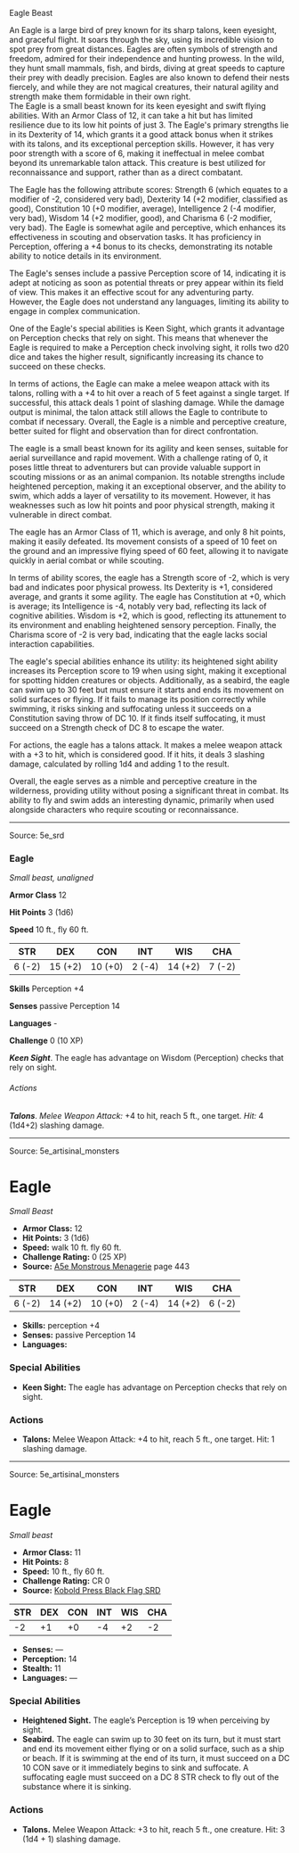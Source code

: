 <MonsterName/>Eagle</MonsterName>
<CreatureType/>Beast</CreatureType>

<summary>An Eagle is a large bird of prey known for its sharp talons, keen eyesight, and graceful flight. It soars through the sky, using its incredible vision to spot prey from great distances. Eagles are often symbols of strength and freedom, admired for their independence and hunting prowess. In the wild, they hunt small mammals, fish, and birds, diving at great speeds to capture their prey with deadly precision. Eagles are also known to defend their nests fiercely, and while they are not magical creatures, their natural agility and strength make them formidable in their own right.</summary>

<summary>The Eagle is a small beast known for its keen eyesight and swift flying abilities. With an Armor Class of 12, it can take a hit but has limited resilience due to its low hit points of just 3. The Eagle's primary strengths lie in its Dexterity of 14, which grants it a good attack bonus when it strikes with its talons, and its exceptional perception skills. However, it has very poor strength with a score of 6, making it ineffectual in melee combat beyond its unremarkable talon attack. This creature is best utilized for reconnaissance and support, rather than as a direct combatant.</summary>

<detail>

The Eagle has the following attribute scores: Strength 6 (which equates to a modifier of -2, considered very bad), Dexterity 14 (+2 modifier, classified as good), Constitution 10 (+0 modifier, average), Intelligence 2 (-4 modifier, very bad), Wisdom 14 (+2 modifier, good), and Charisma 6 (-2 modifier, very bad). The Eagle is somewhat agile and perceptive, which enhances its effectiveness in scouting and observation tasks. It has proficiency in Perception, offering a +4 bonus to its checks, demonstrating its notable ability to notice details in its environment.

The Eagle's senses include a passive Perception score of 14, indicating it is adept at noticing as soon as potential threats or prey appear within its field of view. This makes it an effective scout for any adventuring party. However, the Eagle does not understand any languages, limiting its ability to engage in complex communication.

One of the Eagle's special abilities is Keen Sight, which grants it advantage on Perception checks that rely on sight. This means that whenever the Eagle is required to make a Perception check involving sight, it rolls two d20 dice and takes the higher result, significantly increasing its chance to succeed on these checks.

In terms of actions, the Eagle can make a melee weapon attack with its talons, rolling with a +4 to hit over a reach of 5 feet against a single target. If successful, this attack deals 1 point of slashing damage. While the damage output is minimal, the talon attack still allows the Eagle to contribute to combat if necessary. Overall, the Eagle is a nimble and perceptive creature, better suited for flight and observation than for direct confrontation.

The eagle is a small beast known for its agility and keen senses, suitable for aerial surveillance and rapid movement. With a challenge rating of 0, it poses little threat to adventurers but can provide valuable support in scouting missions or as an animal companion. Its notable strengths include heightened perception, making it an exceptional observer, and the ability to swim, which adds a layer of versatility to its movement. However, it has weaknesses such as low hit points and poor physical strength, making it vulnerable in direct combat.

The eagle has an Armor Class of 11, which is average, and only 8 hit points, making it easily defeated. Its movement consists of a speed of 10 feet on the ground and an impressive flying speed of 60 feet, allowing it to navigate quickly in aerial combat or while scouting. 

In terms of ability scores, the eagle has a Strength score of -2, which is very bad and indicates poor physical prowess. Its Dexterity is +1, considered average, and grants it some agility. The eagle has Constitution at +0, which is average; its Intelligence is -4, notably very bad, reflecting its lack of cognitive abilities. Wisdom is +2, which is good, reflecting its attunement to its environment and enabling heightened sensory perception. Finally, the Charisma score of -2 is very bad, indicating that the eagle lacks social interaction capabilities.

The eagle's special abilities enhance its utility: its heightened sight ability increases its Perception score to 19 when using sight, making it exceptional for spotting hidden creatures or objects. Additionally, as a seabird, the eagle can swim up to 30 feet but must ensure it starts and ends its movement on solid surfaces or flying. If it fails to manage its position correctly while swimming, it risks sinking and suffocating unless it succeeds on a Constitution saving throw of DC 10. If it finds itself suffocating, it must succeed on a Strength check of DC 8 to escape the water.

For actions, the eagle has a talons attack. It makes a melee weapon attack with a +3 to hit, which is considered good. If it hits, it deals 3 slashing damage, calculated by rolling 1d4 and adding 1 to the result.

Overall, the eagle serves as a nimble and perceptive creature in the wilderness, providing utility without posing a significant threat in combat. Its ability to fly and swim adds an interesting dynamic, primarily when used alongside characters who require scouting or reconnaissance.</detail>



---

Source: 5e_srd

### Eagle

*Small beast, unaligned*

**Armor Class** 12

**Hit Points** 3 (1d6)

**Speed** 10 ft., fly 60 ft.

| STR    | DEX     | CON     | INT    | WIS     | CHA    |
|--------|---------|---------|--------|---------|--------|
| 6 (-2) | 15 (+2) | 10 (+0) | 2 (-4) | 14 (+2) | 7 (-2) |

**Skills** Perception +4

**Senses** passive Perception 14

**Languages** -

**Challenge** 0 (10 XP)

***Keen Sight***. The eagle has advantage on Wisdom (Perception) checks that rely on sight.

###### Actions

***Talons***. *Melee Weapon Attack:* +4 to hit, reach 5 ft., one target. *Hit:* 4 (1d4+2) slashing damage.



---

Source: 5e_artisinal_monsters

# Eagle

*Small* *Beast*

- **Armor Class:** 12
- **Hit Points:** 3 (1d6)
- **Speed:** walk 10 ft. fly 60 ft.
- **Challenge Rating:** 0 (25 XP)
- **Source:** [A5e Monstrous Menagerie](https://enpublishingrpg.com/products/level-up-monstrous-menagerie-a5e) page 443

| STR | DEX | CON | INT | WIS | CHA |
| --- | --- | --- | --- | --- | --- |
| 6 (-2) | 14 (+2) | 10 (+0) | 2 (-4) | 14 (+2) | 6 (-2) |

- **Skills:** perception +4
- **Senses:** passive Perception 14
- **Languages:** 

### Special Abilities

- **Keen Sight:** The eagle has advantage on Perception checks that rely on sight.

### Actions

- **Talons:** Melee Weapon Attack: +4 to hit, reach 5 ft., one target. Hit: 1 slashing damage.






---

Source: 5e_artisinal_monsters

# Eagle

*Small beast*

- **Armor Class:** 11
- **Hit Points:** 8
- **Speed:** 10 ft., fly 60 ft.
- **Challenge Rating:** CR 0
- **Source:** [Kobold Press Black Flag SRD](https://koboldpress.com/black-flag-roleplaying/)

| STR | DEX | CON | INT | WIS | CHA |
| --- | --- | --- | --- | --- | --- |
| -2 | +1 | +0 | -4 | +2 | -2 |

- **Senses:** —
- **Perception:** 14
- **Stealth:** 11
- **Languages:** —

### Special Abilities

- **Heightened Sight.** The eagle’s Perception is 19 when perceiving by sight.
- **Seabird.** The eagle can swim up to 30 feet on its turn, but it must start and end its movement either flying or on a solid surface, such as a ship or beach. If it is swimming at the end of its turn, it must succeed on a DC 10 CON save or it immediately begins to sink and suffocate. A suffocating eagle must succeed on a DC 8 STR check to fly out of the substance where it is sinking.

### Actions

- **Talons.** Melee Weapon Attack: +3 to hit, reach 5 ft., one creature. Hit: 3 (1d4 + 1) slashing damage.



